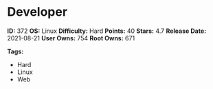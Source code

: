 # Developer

**ID:** 372
**OS:** Linux
**Difficulty:** Hard
**Points:** 40
**Stars:** 4.7
**Release Date:** 2021-08-21
**User Owns:** 754
**Root Owns:** 671

**Tags:**
- Hard
- Linux
- Web

